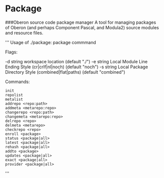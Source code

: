 # Package
###Oberon source code package manager
A tool for managing packages of Oberon (and perhaps Component Pascal, and Modula2) source modules and resource files.

'''
Usage of ./package: package  <flags> commmand 

  Flags:

  -d string
    	workspace location (default "./")
  -e string
    	Local Module Line Ending Style (cr|crlf|nl|noch) (default "noch")
  -s string
    	Local Package Directory Style (combined|flat|paths) (default "combined")

  Commands:

    init
    repolist
    metalist
    addrepo <repo:path>
    addmeta <metarepo:repo>
    changerepo <repo:path>
    changemeta <metarepo:repo>
    delrepo <repo>
    delmeta <metarepo>
    checkrepo <repo>
    enroll <package>
    status <package|all>
    latest <package|all>
    rehash <package|all>
    addto <package>
    updates <package|all>
    exact <package|all>
    provider <package|all>
'''
